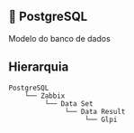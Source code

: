 ## :rocket: PostgreSQL

Modelo do banco de dados


## Hierarquia

    PostgreSQL
        └── Zabbix
             └── Data Set
                  └── Data Result
                       └── Glpi

